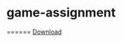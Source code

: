# game-assignment
======
[Download](https://www.dropbox.com/s/yy292e4dwzgayqq/HardcoreCarrotSetup.exe?dl=1)
